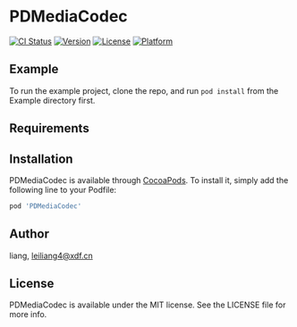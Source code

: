 # PDMediaCodec

[![CI Status](https://img.shields.io/travis/liang/PDMediaCodec.svg?style=flat)](https://travis-ci.org/liang/PDMediaCodec)
[![Version](https://img.shields.io/cocoapods/v/PDMediaCodec.svg?style=flat)](https://cocoapods.org/pods/PDMediaCodec)
[![License](https://img.shields.io/cocoapods/l/PDMediaCodec.svg?style=flat)](https://cocoapods.org/pods/PDMediaCodec)
[![Platform](https://img.shields.io/cocoapods/p/PDMediaCodec.svg?style=flat)](https://cocoapods.org/pods/PDMediaCodec)

## Example

To run the example project, clone the repo, and run `pod install` from the Example directory first.

## Requirements

## Installation

PDMediaCodec is available through [CocoaPods](https://cocoapods.org). To install
it, simply add the following line to your Podfile:

```ruby
pod 'PDMediaCodec'
```

## Author

liang, leiliang4@xdf.cn

## License

PDMediaCodec is available under the MIT license. See the LICENSE file for more info.
